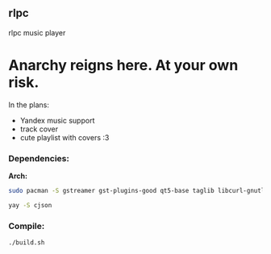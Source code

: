 ## rlpc
rlpc music player

# Anarchy reigns here. At your own risk.

In the plans:
- Yandex music support
- track cover
- cute playlist with covers :3

### Dependencies:
__Arch:__
```bash
sudo pacman -S gstreamer gst-plugins-good qt5-base taglib libcurl-gnutls 
```
```bash
yay -S cjson
```

### Compile:
```bash
./build.sh
```
